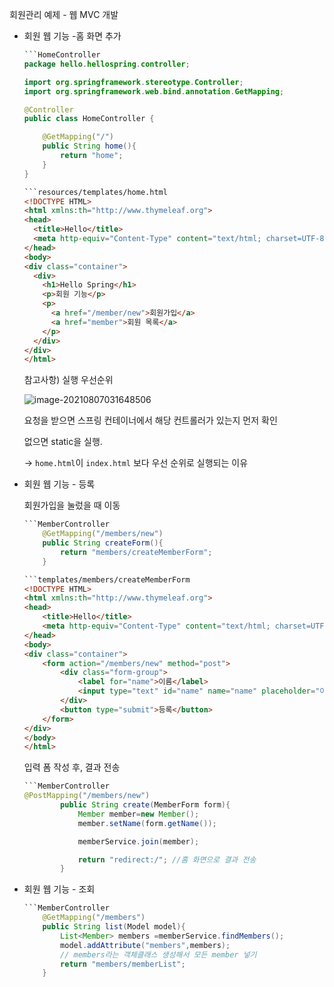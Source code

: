 회원관리 예제 - 웹 MVC 개발

- 회원 웹 기능 -홈 화면 추가

  ~~~java
  ```HomeController
  package hello.hellospring.controller;
  
  import org.springframework.stereotype.Controller;
  import org.springframework.web.bind.annotation.GetMapping;
  
  @Controller
  public class HomeController {
  
      @GetMapping("/")
      public String home(){
          return "home";
      }
  }
  ~~~

  ~~~html
  ```resources/templates/home.html
  <!DOCTYPE HTML>
  <html xmlns:th="http://www.thymeleaf.org">
  <head>
    <title>Hello</title>
    <meta http-equiv="Content-Type" content="text/html; charset=UTF-8" />
  </head>
  <body>
  <div class="container">
    <div>
      <h1>Hello Spring</h1>
      <p>회원 기능</p>
      <p>
        <a href="/member/new">회원가입</a>
        <a href="member">회원 목록</a>
      </p>
    </div>
  </div>
  </html>
  ~~~

  참고사항) 실행 우선순위

  ![image-20210807031648506](C:\Users\이솔\AppData\Roaming\Typora\typora-user-images\image-20210807031648506.png)

  요청을 받으면 스프링 컨테이너에서 해당 컨트롤러가 있는지 먼저 확인

  없으면 static을 실행.

  -> `home.html`이 `index.html` 보다 우선 순위로 실행되는 이유

- 회원 웹 기능 - 등록

  회원가입을 눌렀을 때                                                                                                                                                                                                                                                                                                                                                                                                                                                                                                                                  이동

  ~~~java
  ```MemberController
      @GetMapping("/members/new")
      public String createForm(){
          return "members/createMemberForm";
      }
  ~~~

  ~~~html
  ```templates/members/createMemberForm
  <!DOCTYPE HTML>
  <html xmlns:th="http://www.thymeleaf.org">
  <head>
      <title>Hello</title>
      <meta http-equiv="Content-Type" content="text/html; charset=UTF-8" />
  </head>
  <body>
  <div class="container">
      <form action="/members/new" method="post">
          <div class="form-group">
              <label for="name">이름</label>
              <input type="text" id="name" name="name" placeholder="이름을 입력하세요">
          </div>
          <button type="submit">등록</button>
      </form>
  </div>
  </body>
  </html>
  ~~~

  입력 폼 작성 후, 결과 전송                                                                        

  ~~~JAVA
  ```MemberController   
  @PostMapping("/members/new")
          public String create(MemberForm form){
              Member member=new Member();
              member.setName(form.getName());
  
              memberService.join(member);
  
              return "redirect:/"; //홈 화면으로 결과 전송
          }
  ~~~

- 회원 웹 기능 - 조회

  ~~~java
  ```MemberController
      @GetMapping("/members")
      public String list(Model model){
          List<Member> members =memberService.findMembers();
          model.addAttribute("members",members);
          // members라는 객체클래스 생성해서 모든 member 넣기
          return "members/memberList";
      }
  ~~~

  